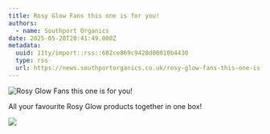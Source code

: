 ```yaml
---
title: Rosy Glow Fans this one is for you!
authors:
  - name: Southport Organics
date: 2025-05-20T20:41:49.000Z
metadata:
  uuid: 11ty/import::rss::682ce869c9428d00010b4430
  type: rss
  url: https://news.southportorganics.co.uk/rosy-glow-fans-this-one-is-for-you/
---
```

![Rosy Glow Fans this one is for you!](/assets/IMG_7068_jpg-bebDd2CBKjJW.jpeg)

All your favourite Rosy Glow products together in one box!

![](/assets/IMG_7068_jpg-bebDd2CBKjJW.jpeg)